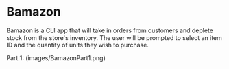 # Bamazon

Bamazon is a CLI app that will take in orders from customers and deplete stock from the store's inventory. The user will be prompted to select an item ID and the quantity of units they wish to purchase. 

Part 1:
(images/BamazonPart1.png)